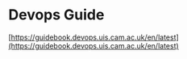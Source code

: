 # Devops Guide

[https://guidebook.devops.uis.cam.ac.uk/en/latest](https://guidebook.devops.uis.cam.ac.uk/en/latest)